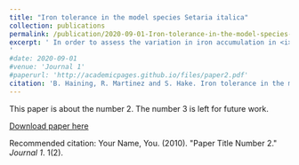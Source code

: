 ```yaml
---
title: "Iron tolerance in the model species Setaria italica"
collection: publications
permalink: /publication/2020-09-01-Iron-tolerance-in-the-model-species-Setaria-italica.md
excerpt: ' In order to assess the variation in iron accumulation in <i>Setaria</i>, a diverse group of landraces and cultivars were grown in soil and hydroponically with varied amounts of ion. Dry root and shoot weight were assessed, as was yield by weight. Additionally, the uppermost leaf was taken and the concentrations of 20 different elements in the plant were assessed. The unsupervised machine learning algorithm DBSCAN allowed for the identification of two separate ionomically defined groups and three morphologically defined groups. These groupings did not show strong intercorrelation, with the exception of one ionomic group, which did correspond to the African morphology group. The second ionomic group appeared to show a constitutive phosphate deficiency response. The results suggest that there is considerable variation in iron content and room for improvement. 
'
#date: 2020-09-01
#venue: 'Journal 1'
#paperurl: 'http://academicpages.github.io/files/paper2.pdf'
citation: 'B. Haining, R. Martinez and S. Hake. Iron tolerance in the model species <i>Setaria italica</i>. <i>In preparation.</i>'
---
```

This paper is about the number 2. The number 3 is left for future work.

[Download paper here](http://academicpages.github.io/files/paper2.pdf)

Recommended citation: Your Name, You. (2010). "Paper Title Number 2." <i>Journal 1</i>. 1(2).
